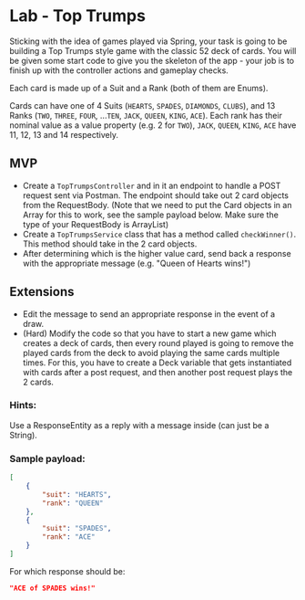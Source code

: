 # Lab - Top Trumps

Sticking with the idea of games played via Spring, your task is going to be building a Top Trumps style game with the classic 52 deck of cards. You will be given some start code to give you the skeleton of the app - your job is to finish up with the controller actions and gameplay checks.

Each card is made up of a Suit and a Rank (both of them are Enums).

Cards can have one of 4 Suits (`HEARTS`, `SPADES`, `DIAMONDS`, `CLUBS`), and 13 Ranks (`TWO`, `THREE`, `FOUR`, ...`TEN`, `JACK`, `QUEEN`, `KING`, `ACE`).
Each rank has their nominal value as a value property (e.g. 2 for `TWO`), `JACK`, `QUEEN`, `KING`, `ACE` have 11, 12, 13 and 14 respectively.

## MVP

* Create a `TopTrumpsController` and in it an endpoint to handle a POST request sent via Postman. The endpoint should take out 2 card objects from the RequestBody. (Note that we need to put the Card objects in an Array for this to work, see the sample payload below. Make sure the type of your RequestBody is ArrayList<Card>)
* Create a `TopTrumpsService` class that has a method called `checkWinner()`. This method should take in the 2 card objects.
* After determining which is the higher value card, send back a response with the appropriate message (e.g. "Queen of Hearts wins!")

## Extensions

* Edit the message to send an appropriate response in the event of a draw.
* (Hard) Modify the code so that you have to start a new game which creates a deck of cards, then every round played is going to remove the played cards from the deck to avoid playing the same cards multiple times. For this, you have to create a Deck variable that gets instantiated with cards after a post request, and then another post request plays the 2 cards.

### Hints:

Use a ResponseEntity as a reply with a message inside (can just be a String).

### Sample payload:

```json
[
    {
        "suit": "HEARTS",
        "rank": "QUEEN"
    },
    {
        "suit": "SPADES",
        "rank": "ACE"
    }
]
```

For which response should be:

```json
"ACE of SPADES wins!"
```